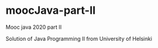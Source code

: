 # moocJava-part-II
Mooc java 2020 part II

Solution of Java Programming II from  University of Helsinki
